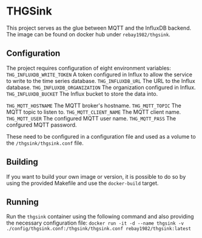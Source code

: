 # THGSink

This project serves as the glue between MQTT and the InfluxDB backend. The image can be found on docker hub under 
`rebay1982/thgsink`. 


## Configuration

The project requires configuration of eight environment variables:
`THG_INFLUXDB_WRITE_TOKEN` A token configured in Influx to allow the service to write to the time series database.
`THG_INFLUXDB_URL` The URL to the Influx database.
`THG_INFLUXDB_ORGANIZATION` The organization configured in Influx.
`THG_INFLUXDB_BUCKET` The Influx bucket to store the data into.

`THG_MQTT_HOSTNAME` The MQTT broker's hostname.
`THG_MQTT_TOPIC` The MQTT topic to listen to.
`THG_MQTT_CLIENT_NAME` The MQTT client name.
`THG_MQTT_USER` The configured MQTT user name.
`THG_MQTT_PASS` The confgured MQTT password.

These need to be configured in a configuration file and used as a volume to the `/thgsink/thgsink.conf` file.


## Building

If you want to build your own image or version, it is possible to do so by using the provided Makefile and use
the `docker-build` target.


## Running

Run the `thgsink` container using the following command and also providing the necessary configuration file:
`docker run -it -d --name thgsink -v ./config/thgsink.conf:/thgsink/thgsink.conf rebay1982/thgsink:latest`
